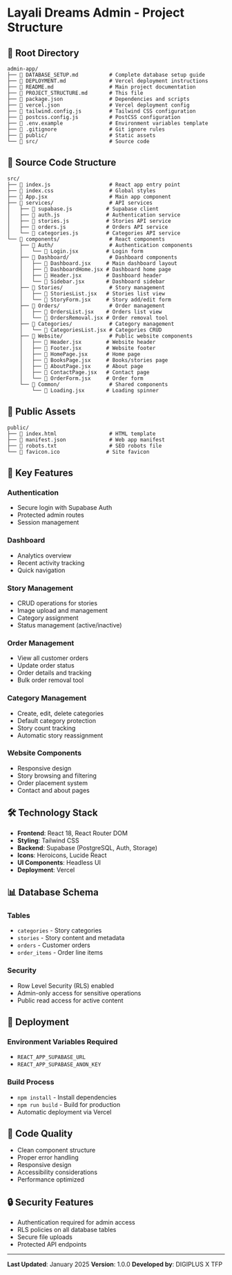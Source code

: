 # Layali Dreams Admin - Project Structure

## 📁 Root Directory

```
admin-app/
├── 📄 DATABASE_SETUP.md          # Complete database setup guide
├── 📄 DEPLOYMENT.md              # Vercel deployment instructions
├── 📄 README.md                  # Main project documentation
├── 📄 PROJECT_STRUCTURE.md       # This file
├── 📄 package.json               # Dependencies and scripts
├── 📄 vercel.json                # Vercel deployment config
├── 📄 tailwind.config.js         # Tailwind CSS configuration
├── 📄 postcss.config.js          # PostCSS configuration
├── 📄 .env.example               # Environment variables template
├── 📄 .gitignore                 # Git ignore rules
├── 📁 public/                    # Static assets
└── 📁 src/                       # Source code
```

## 📁 Source Code Structure

```
src/
├── 📄 index.js                   # React app entry point
├── 📄 index.css                  # Global styles
├── 📄 App.jsx                    # Main app component
├── 📁 services/                  # API services
│   ├── 📄 supabase.js           # Supabase client
│   ├── 📄 auth.js               # Authentication service
│   ├── 📄 stories.js            # Stories API service
│   ├── 📄 orders.js             # Orders API service
│   └── 📄 categories.js         # Categories API service
└── 📁 components/                # React components
    ├── 📁 Auth/                  # Authentication components
    │   └── 📄 Login.jsx         # Login form
    ├── 📁 Dashboard/             # Dashboard components
    │   ├── 📄 Dashboard.jsx     # Main dashboard layout
    │   ├── 📄 DashboardHome.jsx # Dashboard home page
    │   ├── 📄 Header.jsx        # Dashboard header
    │   └── 📄 Sidebar.jsx       # Dashboard sidebar
    ├── 📁 Stories/               # Story management
    │   ├── 📄 StoriesList.jsx   # Stories list view
    │   └── 📄 StoryForm.jsx     # Story add/edit form
    ├── 📁 Orders/                # Order management
    │   ├── 📄 OrdersList.jsx    # Orders list view
    │   └── 📄 OrdersRemoval.jsx # Order removal tool
    ├── 📁 Categories/            # Category management
    │   └── 📄 CategoriesList.jsx # Categories CRUD
    ├── 📁 Website/               # Public website components
    │   ├── 📄 Header.jsx        # Website header
    │   ├── 📄 Footer.jsx        # Website footer
    │   ├── 📄 HomePage.jsx      # Home page
    │   ├── 📄 BooksPage.jsx     # Books/stories page
    │   ├── 📄 AboutPage.jsx     # About page
    │   ├── 📄 ContactPage.jsx   # Contact page
    │   └── 📄 OrderForm.jsx     # Order form
    └── 📁 Common/                # Shared components
        └── 📄 Loading.jsx       # Loading spinner
```

## 📁 Public Assets

```
public/
├── 📄 index.html                 # HTML template
├── 📄 manifest.json              # Web app manifest
├── 📄 robots.txt                 # SEO robots file
└── 📄 favicon.ico               # Site favicon
```

## 🔧 Key Features

### Authentication
- Secure login with Supabase Auth
- Protected admin routes
- Session management

### Dashboard
- Analytics overview
- Recent activity tracking
- Quick navigation

### Story Management
- CRUD operations for stories
- Image upload and management
- Category assignment
- Status management (active/inactive)

### Order Management
- View all customer orders
- Update order status
- Order details and tracking
- Bulk order removal tool

### Category Management
- Create, edit, delete categories
- Default category protection
- Story count tracking
- Automatic story reassignment

### Website Components
- Responsive design
- Story browsing and filtering
- Order placement system
- Contact and about pages

## 🛠️ Technology Stack

- **Frontend**: React 18, React Router DOM
- **Styling**: Tailwind CSS
- **Backend**: Supabase (PostgreSQL, Auth, Storage)
- **Icons**: Heroicons, Lucide React
- **UI Components**: Headless UI
- **Deployment**: Vercel

## 📊 Database Schema

### Tables
- `categories` - Story categories
- `stories` - Story content and metadata
- `orders` - Customer orders
- `order_items` - Order line items

### Security
- Row Level Security (RLS) enabled
- Admin-only access for sensitive operations
- Public read access for active content

## 🚀 Deployment

### Environment Variables Required
- `REACT_APP_SUPABASE_URL`
- `REACT_APP_SUPABASE_ANON_KEY`

### Build Process
- `npm install` - Install dependencies
- `npm run build` - Build for production
- Automatic deployment via Vercel

## 📝 Code Quality

- Clean component structure
- Proper error handling
- Responsive design
- Accessibility considerations
- Performance optimized

## 🔒 Security Features

- Authentication required for admin access
- RLS policies on all database tables
- Secure file uploads
- Protected API endpoints

---

**Last Updated**: January 2025
**Version**: 1.0.0
**Developed by**: DIGIPLUS X TFP 